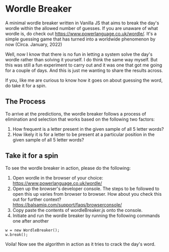 # Wordle Breaker

A minimal wordle breaker written in Vanilla JS that aims to break the day's wordle within the allowed number of guesses. If you are unaware of what wordle is, do check out https://www.powerlanguage.co.uk/wordle/. It's a simple guessing game that has turned into a worldwide phenomenon by now (Circa. January, 2022)

Well, now I know that there is no fun in letting a system solve the day's wordle rather than solving it yourself. I do think the same way myself. But this was still a fun experiment to carry out and it was one that got me going for a couple of days. And this is just me wanting to share the results across. 

If you, like me are curious to know how it goes on about guessing the word, do take it for a spin.

## The Process

To arrive at the predictions, the wordle breaker follows a process of elimination and selection that works based on the following two factors:

1. How frequent is a letter present in the given sample of all 5 letter words?
2. How likely it is for a letter to be present at a particular position in the given sample of all 5 letter words?

## Take it for a spin

To see the wordle breaker in action, please do the following:

1. Open wordle in the browser of your choice: https://www.powerlanguage.co.uk/wordle/
2. Open up the browser's developer console. The steps to be followed to open this up varies from browser to browser. How about you check this out for further context? https://balsamiq.com/support/faqs/browserconsole/
3. Copy paste the contents of wordleBreaker.js onto the console.
4. Initiate and run the wordle breaker by running the following commands one after another
```
w = new WordleBreaker();
w.break();
```
Voila! Now see the algorithm in action as it tries to crack the day's word.
